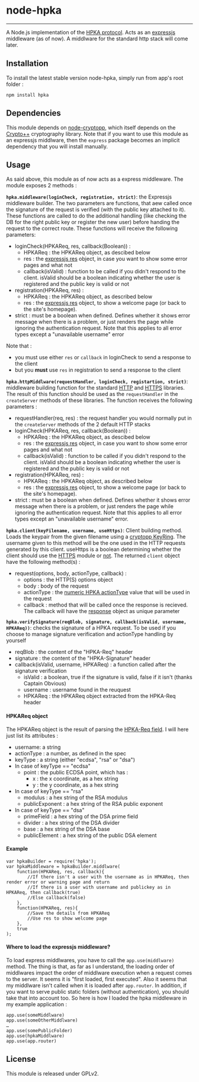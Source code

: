 # node-hpka

------------------------------------------------------------

A Node.js implementation of the [HPKA protocol](https://github.com/Tashweesh/hpka). Acts as an [expressjs](https://github.com/visionmedia/express) middleware (as of now). A middlware for the standard http stack will come later.

## Installation

To install the latest stable version node-hpka, simply run from app's root folder :
```
npm install hpka
```

## Dependencies

This module depends on [node-cryptopp](https://github.com/Tashweesh/node-crytopp), which itself depends on the [Crypto++](http://cryptopp.com) cryptography library. Note that if you want to use this module as an expressjs middlware, then the `express` package becomes an implicit dependency that you will install manually.

## Usage

As said above, this module as of now acts as a express middleware. The module exposes 2 methods :

**```hpka.middleware(loginCheck, registration, strict)```**: the Expressjs middleware builder. The two parameters are functions, that aew called once the signature of the request is verified (with the public key attached to it). These functions are called to do the additional handling (like checking the DB for the right public key or register the new user) before handing the request to the correct route. These functions will receive the following parameters:

* loginCheck(HPKAReq, res, callback(Boolean)) :
	* HPKAReq : the HPKAReq object, as descibed below
	* res : the [expressjs res](http://expressjs.com/api.html#res.status) object, in case you want to show some error pages and what not
	* callback(isValid) : function to be called if you didn't respond to the client. isValid should be a boolean indicating whether the user is registered and the public key is valid or not
* registration(HPKAReq, res) :
	* HPKAReq : the HPKAReq object, as described below
	* res : the [expressjs res](http://expressjs.com/api.html#res.status) object, to show a welcome page (or back to the site's homepage).
* strict : must be a boolean when defined. Defines whether it shows error message when there is a problem, or just renders the page while ignoring the authentication request. Note that this applies to all error types except a "unavailable username" error
	
Note that :

* you must use either ```res``` or ```callback``` in loginCheck to send a response to the client
* but you **must** use ```res``` in registration to send a response to the client


**```hpka.httpMiddlware(requestHandler, loginCheck, registartion, strict)```**: middleware building function for the standard [HTTP](http://nodejs.org/api/http.html) and [HTTPS](http://nodejs.org/api/https.html) libraries. The result of this function should be used as the ```requestHandler``` in the ```createServer``` methods of these libraries. The function receives the following parameters :  
* requestHandler(req, res) : the request handler you would normally put in the ```createServer``` methods of the 2 default HTTP stacks
* loginCheck(HPKAReq, res, callback(Boolean)) : 
	* HPKAReq : the HPKAReq object, as descibed below
	* res : the [expressjs res](http://expressjs.com/api.html#res.status) object, in case you want to show some error pages and what not
	* callback(isValid) : function to be called if you didn't respond to the client. isValid should be a boolean indicating whether the user is registered and the public key is valid or not
* registration(HPKAReq, res) :
	* HPKAReq : the HPKAReq object, as described below
	* res : the [expressjs res](http://expressjs.com/api.html#res.status) object, to show a welcome page (or back to the site's homepage).
* strict : must be a boolean when defined. Defines whether it shows error message when there is a problem, or just renders the page while ignoring the authentication request. Note that this applies to all error types except an "unavailable username" error.

**```hpka.client(keyFilename, username, useHttps)```**: Client building method. Loads the keypair from the given filename using a [cryptopp KeyRing](https://github.com/Tashweesh/node-cryptopp#keyring). The username given to this method will be the one used in the HTTP requests generated by this client. useHttps is a boolean determining whether the client should use the [HTTPS](http://nodejs.org/api/https.html) module or [not](http://nodejs.org/api/http.html). The returned `client` object have the following method(s) :  
* request(options, body, actionType, callback) :
	* options : the HTTP(S) options object
	* body : body of the request
	* actionType : the [numeric HPKA actionType](https://github.com/Tashweesh/hpka#hpka-req-protocol) value that will be used in the request
	* callback : method that will be called once the response is recieved. The callback will have the [response](http://nodejs.org/api/http.html#http_http_incomingmessage) object as unique parameter

**```hpka.verifySignature(reqBlob, signature, callback(isValid, username, HPKAReq))```**: checks the signature of a HPKA request. To be used if you choose to manage signature verification and actionType handling by yourself

* reqBlob : the content of the "HPKA-Req" header
* signature : the content of the "HPKA-Signature" header
* callback(isValid, username, HPKAReq) : a function called after the signature verification
	* isValid : a boolean, true if the signature is valid, false if it isn't (thanks Captain Obvious)
	* username : username found in the reuquest
	* HPKAReq : the HPKAReq object extracted from the HPKA-Req header  
	
#### HPKAReq object

The HPKAReq object is the result of parsing the [HPKA-Req field](https://github.com/Tashweesh/hpka#hpka-req-protocol). I will here just list its attributes :

* username: a string
* actionType : a number, as defined in the spec
* keyType : a string (either "ecdsa", "rsa" or "dsa")
* In case of keyType == "ecdsa"
	* point : the public ECDSA point, which has :
		* x : the x coordinate, as a hex string
		* y : the y coordinate, as a hex string
* In case of keyType == "rsa"
	* modulus : a hex string of the RSA modulus
	* publicExponent : a hex string of the RSA public exponent
* In case of keyType == "dsa"
	* primeField : a hex string of the DSA prime field
	* divider : a hex string of the DSA divider
	* base : a hex string of the DSA base
	* publicElement : a hex string of the public DSA element 

#### Example

	var hpkaBuilder = require('hpka');
	var hpkaMiddleware = hpkaBuilder.middlware(
		function(HPKAReq, res, callback){
			//If there isn't a user with the username as in HPKAReq, then render error or warning page and return
			//If there is a user with username and publickey as in HPKAReq, then callback(true)
			//Else callback(false)
		},
		function(HPKAReq, res){
			//Save the details from HPKAReq
			//Use res to show welcome page
		},
		true
	);

#### Where to load the expressjs middleware?

To load express middlwares, you have to call the ```app.use(middlware)``` method. The thing is that, as far as I understand, the loading order of middlwares impact the order of middlware execution when a request comes to the server. It seems it is "first loaded, first executed". Also it seems that my middlware isn't called when it is loaded after ```app.router```. In addition, if you want to serve public static folders (without authentication), you should take that into account too. So here is how I loaded the hpka middleware in my example application :

```
app.use(someMiddlware)
app.use(someOtherMiddlware)
…
app.use(somePublicFolder)
app.use(hpkaMiddlware)
app.use(app.router)
```

## License
This module is released under GPLv2.